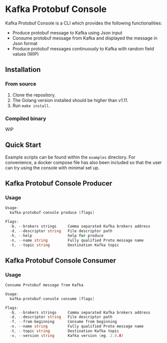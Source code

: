 # Kafka Protobuf Console
Kafka Protobuf Console is a CLI which provides the following functionalities:
* Produce protobuf message to Kafka using Json input
* Consume protobuf message from Kafka and displayed the message in Json format
* Produce protobuf messages continuously to Kafka with random field values (WIP)

## Installation
### From source
1. Clone the repository.
2. The Golang version installed should be higher than v1.11.
2. Run ```make install```.

### Compiled binary
WIP

## Quick Start
Example scripts can be found within the ```examples``` directory. For convenience, a docker compose file has also been included so that the user can try using the console with minimal set up.

## Kafka Protobuf Console Producer
### Usage
```go
Usage:
  kafka-protobuf-console produce [flags]

Flags:
  -b, --brokers strings     Comma separated Kafka brokers address
  -d, --descriptor string   File descriptor path
  -h, --help                help for produce
  -n, --name string         Fully qualified Proto message name
  -t, --topic string        Destination Kafka topic
```

## Kafka Protobuf Console Consumer
### Usage
```go
Consume Protobuf message from Kafka

Usage:
  kafka-protobuf-console consume [flags]

Flags:
  -b, --brokers strings     Comma separated Kafka brokers address
  -d, --descriptor string   File descriptor path
  -f, --from-beginning      Consume from beginning
  -n, --name string         Fully qualified Proto message name
  -t, --topic string        Destination Kafka topic
  -v, --version string      Kafka version (eg. 2.0.0)
```